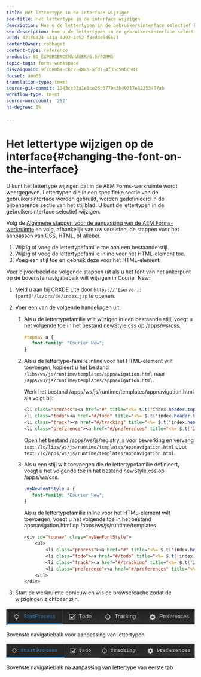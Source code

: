 ```yaml
---
title: Het lettertype in de interface wijzigen
seo-title: Het lettertype in de interface wijzigen
description: Hoe u de lettertypen in de gebruikersinterface selectief kunt wijzigen.
seo-description: Hoe u de lettertypen in de gebruikersinterface selectief kunt wijzigen.
uuid: 421fdd24-441a-4092-8c52-f3ed3d5d5671
contentOwner: robhagat
content-type: reference
products: SG_EXPERIENCEMANAGER/6.5/FORMS
topic-tags: forms-workspace
discoiquuid: 9fcb80b4-cbc2-48a5-afd1-4f3bc50bc503
docset: aem65
translation-type: tm+mt
source-git-commit: 1343cc33a1e1ce26c0770a3b49317e82353497ab
workflow-type: tm+mt
source-wordcount: '292'
ht-degree: 1%

---
```



# Het lettertype wijzigen op de interface{#changing-the-font-on-the-interface}

U kunt het lettertype wijzigen dat in de AEM Forms-werkruimte wordt weergegeven. Lettertypen die in een specifieke sectie van de gebruikersinterface worden gebruikt, worden gedefinieerd in de bijbehorende sectie van het stijlblad. U kunt de lettertypen in de gebruikersinterface selectief wijzigen.

Volg de [Algemene stappen voor de aanpassing van de AEM Forms-werkruimte](../../forms/using/generic-steps-html-workspace-customization.md) en volg, afhankelijk van uw vereisten, de stappen voor het aanpassen van CSS, HTML, of allebei.

1. Wijzig of voeg de lettertypefamilie toe aan een bestaande stijl.
1. Wijzig of voeg de lettertypefamilie inline voor het HTML-element toe.
1. Voeg een stijl toe en gebruik deze voor het HTML-element.

Voer bijvoorbeeld de volgende stappen uit als u het font van het ankerpunt op de bovenste navigatiebalk wilt wijzigen in Courier New:

1. Meld u aan bij CRXDE Lite door `https://'[server]:[port]'/lc/crx/de/index.jsp` te openen.
1. Voer een van de volgende handelingen uit:

   1. Als u de lettertypefamilie wilt wijzigen in een bestaande stijl, voegt u het volgende toe in het bestand newStyle.css op /apps/ws/css.

      ```css
      #topnav a {
         font-family: "Courier New";
      }
      ```

   1. Als u de lettertype-familie inline voor het HTML-element wilt toevoegen, kopieert u het bestand `/libs/ws/js/runtime/templates/appnavigation.html` naar `/apps/ws/js/runtime/templates/appnavigation.html`.

      Werk het bestand /apps/ws/js/runtime/templates/appnavigation.html als volgt bij:

      ```jsp
      <li class="process"><a href="#" title="<%= $.t('index.header.topnav.startprocess.detail')%>" style="font-family:Courier New;" ><%= $.t('index.header.topnav.startprocess.name')%></a></li>
      <li class="todo"><a href="#/todo" title="<%= $.t('index.header.topnav.todo.detail')%>" style="font-family:Courier New;" ><%= $.t('index.header.topnav.todo.name')%></a></li>
      <li class="track"><a href="#/tracking" title="<%= $.t('index.header.topnav.tracking.detail')%>" style="font-family:Courier New;" ><%= $.t('index.header.topnav.tracking.name')%></a></li>
      <li class="preference"><a href="#/preferences" title="<%= $.t('index.header.topnav.preferences.detail')%>" style="font-family:Courier New;" ><%= $.t('index.header.topnav.preferences.name')%></a></li>
      ```

      Open het bestand /apps/ws/js/registry.js voor bewerking en vervang `text!/lc/libs/ws/js/runtime/templates/appnavigation.html` door `text!/lc/apps/ws/js/runtime/templates/appnavigation.html`.

   1. Als u een stijl wilt toevoegen die de lettertypefamilie definieert, voegt u het volgende toe in het bestand newStyle.css op /apps/ws/css.

      ```css
      .myNewFontStyle a {
         font-family: "Courier New";
      }
      ```

      Als u de lettertypefamilie inline voor het HTML-element wilt toevoegen, voegt u het volgende toe in het bestand appnavigation.html op /apps/ws/js/runtime/templates.

      ```jsp
      <div id="topnav" class="myNewFontStyle">
          <ul>
              <li class="process"><a href="#" title="<%= $.t('index.header.topnav.startprocess.detail')%>" ><%= $.t('index.header.topnav.startprocess.name')%></a></li>
              <li class="todo"><a href="#/todo" title="<%= $.t('index.header.topnav.todo.detail')%>"><%= $.t('index.header.topnav.todo.name')%></a></li>
              <li class="track"><a href="#/tracking" title="<%= $.t('index.header.topnav.tracking.detail')%>" ><%= $.t('index.header.topnav.tracking.name')%></a></li>
              <li class="preference"><a href="#/preferences" title="<%= $.t('index.header.topnav.preferences.detail')%>" ><%= $.t('index.header.topnav.preferences.name')%></a></li>
          </ul>
      </div>
      ```

1. Start de werkruimte opnieuw en wis de browsercache zodat de wijzigingen zichtbaar zijn.

![change_font_before](assets/change_font_before.png)

Bovenste navigatiebalk voor aanpassing van lettertypen

![change_font_after](assets/change_font_after.png)

Bovenste navigatiebalk na aanpassing van lettertype van eerste tab
